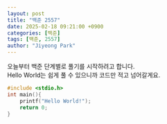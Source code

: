 ```yaml
---
layout: post
title: "백준 2557"
date: 2025-02-18 09:21:00 +0900
categories: [백준]
tags: [백준, 2557]
author: "Jiyeong Park"
---
```


오늘부터 백준 단계별로 풀기를 시작하려고 합니다.  
Hello World는 쉽게 풀 수 있으니까 코드만 적고 넘어갈게요.

```C
#include <stdio.h>
int main(){
    printf("Hello World!");
    return 0;
}
```
